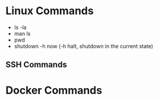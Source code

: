 # Linux Commands

 * ls -la
 * man ls
 * pwd
 * shutdown -h now
   (-h halt, shutdown in the current state)


## SSH Commands
   
   


# Docker Commands
